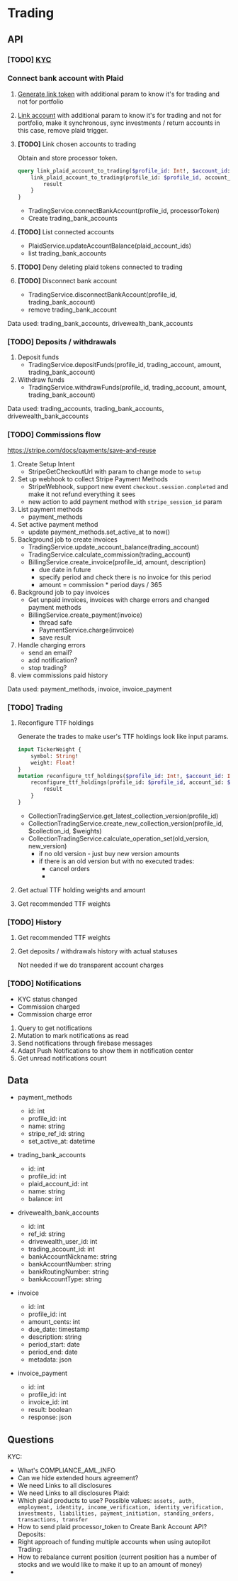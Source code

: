 # Trading
## API
### **[TODO]** [KYC](trading/kyc.md)

### Connect bank account with Plaid
1. [Generate link token](portfolio.md#create-link-token) with additional param to know it's for trading and not for portfolio
2. [Link account](portfolio.md#link-account) with additional param to know it's for trading and not for portfolio, make it synchronous, sync investments / return accounts in this case, remove plaid trigger. 
3. **[TODO]** Link chosen accounts to trading 
    
    Obtain and store processor token.
    ```graphql
    query link_plaid_account_to_trading($profile_id: Int!, $account_id: Int!) {
        link_plaid_account_to_trading(profile_id: $profile_id, account_id: $account_id) {
            result
        }
    }
    ```
    - TradingService.connectBankAccount(profile_id, processorToken)
    - Create trading_bank_accounts

4. **[TODO]** List connected accounts
   - PlaidService.updateAccountBalance(plaid_account_ids)
   - list trading_bank_accounts

5. **[TODO]** Deny deleting plaid tokens connected to trading

6. **[TODO]** Disconnect bank account
   - TradingService.disconnectBankAccount(profile_id, trading_bank_account)
   - remove trading_bank_account

Data used: trading_bank_accounts, drivewealth_bank_accounts

### **[TODO]** Deposits / withdrawals
1. Deposit funds
   - TradingService.depositFunds(profile_id, trading_account, amount, trading_bank_account)
2. Withdraw funds
   - TradingService.withdrawFunds(profile_id, trading_account, amount, trading_bank_account)

Data used: trading_accounts, trading_bank_accounts, drivewealth_bank_accounts

### **[TODO]** Commissions flow
https://stripe.com/docs/payments/save-and-reuse
1. Create Setup Intent
   - StripeGetCheckoutUrl with param to change mode to `setup`
2. Set up webhook to collect Stripe Payment Methods
   - StripeWebhook, support new event `checkout.session.completed` and make it not refund everything it sees
   - new action to add payment method with `stripe_session_id` param
3. List payment methods 
   - payment_methods 
4. Set active payment method
   - update payment_methods.set_active_at to now()
5. Background job to create invoices
   - TradingService.update_account_balance(trading_account)
   - TradingService.calculate_commission(trading_account)
   - BillingService.create_invoice(profile_id, amount, description)
     - due date in future
     - specify period and check there is no invoice for this period
     - amount = commission * period days / 365
6. Background job to pay invoices
   - Get unpaid invoices, invoices with charge errors and changed payment methods 
   - BillingService.create_payment(invoice)
     - thread safe 
     - PaymentService.charge(invoice)
     - save result
7. Handle charging errors
   - send an email?
   - add notification?
   - stop trading?
8. view commissions paid history

Data used: payment_methods, invoice, invoice_payment

### **[TODO]** Trading
1. Reconfigure TTF holdings

    Generate the trades to make user's TTF holdings look like input params.
    ```graphql
    input TickerWeight {
        symbol: String!
        weight: Float!    
    }
    mutation reconfigure_ttf_holdings($profile_id: Int!, $account_id: Int!, $collection_id: Int!, $weights: [TickerWeight], $amount_cents: Int) {
        reconfigure_ttf_holdings(profile_id: $profile_id, account_id: $account_id, collection_id: $collection_id, weights: $weights, amount_cents: $amount_cents) {
            result
        }
    }
    ```
   - CollectionTradingService.get_latest_collection_version(profile_id)
   - CollectionTradingService.create_new_collection_version(profile_id, $collection_id, $weights)
   - CollectionTradingService.calculate_operation_set(old_version, new_version)
     - if no old version - just buy new version amounts
     - if there is an old version but with no executed trades:
       - cancel orders
       - 
2. Get actual TTF holding weights and amount
3. Get recommended TTF weights

### **[TODO]** History
1. Get recommended TTF weights
2. Get deposits / withdrawals history with actual statuses 
   
   Not needed if we do transparent account charges


### **[TODO]** Notifications

- KYC status changed
- Commission charged
- Commission charge error

1. Query to get notifications
2. Mutation to mark notifications as read
3. Send notifications through firebase messages
4. Adapt Push Notifications to show them in notification center
5. Get unread notifications count

## Data

- payment_methods 
  - id: int
  - profile_id: int
  - name: string
  - stripe_ref_id: string
  - set_active_at: datetime

- trading_bank_accounts 
  - id: int
  - profile_id: int
  - plaid_account_id: int
  - name: string
  - balance: int

- drivewealth_bank_accounts 
  - id: int
  - ref_id: string
  - drivewealth_user_id: int
  - trading_account_id: int
  - bankAccountNickname: string
  - bankAccountNumber: string
  - bankRoutingNumber: string
  - bankAccountType: string

- invoice
  - id: int
  - profile_id: int
  - amount_cents: int
  - due_date: timestamp
  - description: string
  - period_start: date
  - period_end: date
  - metadata: json

- invoice_payment
  - id: int
  - profile_id: int
  - invoice_id: int
  - result: boolean
  - response: json

## Questions

KYC:
- What's COMPLIANCE_AML_INFO
- Can we hide extended hours agreement?
- We need Links to all disclosures
- We need Links to all disclosures
Plaid:
- Which plaid products to use? Possible values: `assets, auth, employment, identity, income_verification, identity_verification, investments, liabilities, payment_initiation, standing_orders, transactions, transfer` 
- How to send plaid processor_token to Create Bank Account API?
Deposits:
- Right approach of funding multiple accounts when using autopilot
Trading:
- How to rebalance current position (current position has a number of stocks and we would like to make it up to an amount of money)
- 